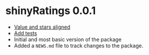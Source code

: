 # shinyRatings 0.0.1

* [Value and stars aligned](https://github.com/shahronak47/shinyRatings/issues/3)
* [Add tests](https://github.com/shahronak47/shinyRatings/issues/5)
* Initial and most basic version of the package
* Added a `NEWS.md` file to track changes to the package.
